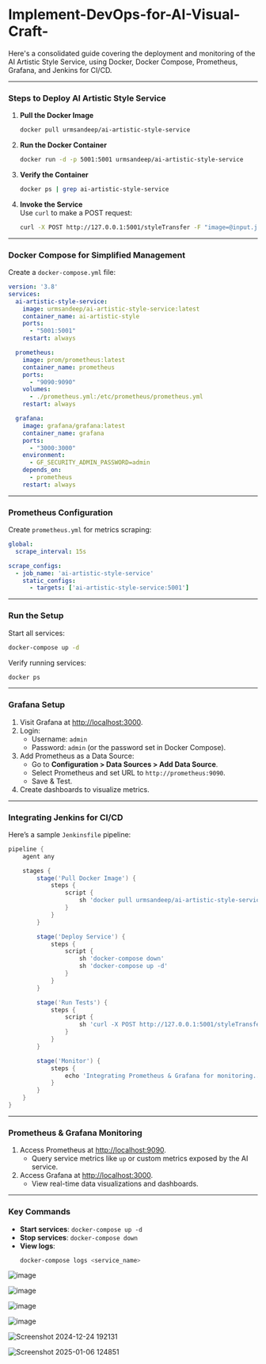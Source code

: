 # Implement-DevOps-for-AI-Visual-Craft-
Here's a consolidated guide covering the deployment and monitoring of the AI Artistic Style Service, using Docker, Docker Compose, Prometheus, Grafana, and Jenkins for CI/CD.

---

### **Steps to Deploy AI Artistic Style Service**
1. **Pull the Docker Image**  
   ```bash
   docker pull urmsandeep/ai-artistic-style-service
   ```

2. **Run the Docker Container**  
   ```bash
   docker run -d -p 5001:5001 urmsandeep/ai-artistic-style-service
   ```

3. **Verify the Container**  
   ```bash
   docker ps | grep ai-artistic-style-service
   ```

4. **Invoke the Service**  
   Use `curl` to make a POST request:  
   ```bash
   curl -X POST http://127.0.0.1:5001/styleTransfer -F "image=@input.jpg" --output output.jpg
   ```

---

### **Docker Compose for Simplified Management**
Create a `docker-compose.yml` file:
```yaml
version: '3.8'
services:
  ai-artistic-style-service:
    image: urmsandeep/ai-artistic-style-service:latest
    container_name: ai-artistic-style
    ports:
      - "5001:5001"
    restart: always

  prometheus:
    image: prom/prometheus:latest
    container_name: prometheus
    ports:
      - "9090:9090"
    volumes:
      - ./prometheus.yml:/etc/prometheus/prometheus.yml
    restart: always

  grafana:
    image: grafana/grafana:latest
    container_name: grafana
    ports:
      - "3000:3000"
    environment:
      - GF_SECURITY_ADMIN_PASSWORD=admin
    depends_on:
      - prometheus
    restart: always
```

---

### **Prometheus Configuration**
Create `prometheus.yml` for metrics scraping:
```yaml
global:
  scrape_interval: 15s

scrape_configs:
  - job_name: 'ai-artistic-style-service'
    static_configs:
      - targets: ['ai-artistic-style-service:5001']
```

---

### **Run the Setup**
Start all services:  
```bash
docker-compose up -d
```

Verify running services:  
```bash
docker ps
```

---

### **Grafana Setup**
1. Visit Grafana at [http://localhost:3000](http://localhost:3000).
2. Login:  
   - Username: `admin`  
   - Password: `admin` (or the password set in Docker Compose).  
3. Add Prometheus as a Data Source:  
   - Go to **Configuration > Data Sources > Add Data Source**.  
   - Select Prometheus and set URL to `http://prometheus:9090`.  
   - Save & Test.  
4. Create dashboards to visualize metrics.

---

### **Integrating Jenkins for CI/CD**
Here’s a sample `Jenkinsfile` pipeline:

```groovy
pipeline {
    agent any

    stages {
        stage('Pull Docker Image') {
            steps {
                script {
                    sh 'docker pull urmsandeep/ai-artistic-style-service:latest'
                }
            }
        }

        stage('Deploy Service') {
            steps {
                script {
                    sh 'docker-compose down'
                    sh 'docker-compose up -d'
                }
            }
        }

        stage('Run Tests') {
            steps {
                script {
                    sh 'curl -X POST http://127.0.0.1:5001/styleTransfer -F "image=@test.jpg" --output styled_test.jpg'
                }
            }
        }

        stage('Monitor') {
            steps {
                echo 'Integrating Prometheus & Grafana for monitoring...'
            }
        }
    }
}
```

---

### **Prometheus & Grafana Monitoring**
1. Access Prometheus at [http://localhost:9090](http://localhost:9090).  
   - Query service metrics like `up` or custom metrics exposed by the AI service.  
2. Access Grafana at [http://localhost:3000](http://localhost:3000).  
   - View real-time data visualizations and dashboards.

---

### **Key Commands**
- **Start services**: `docker-compose up -d`  
- **Stop services**: `docker-compose down`  
- **View logs**:  
   ```bash
   docker-compose logs <service_name>
   ```


![image](https://github.com/user-attachments/assets/956ef0e7-76a5-451e-9670-895d2ff685a6)

![image](https://github.com/user-attachments/assets/a321cf2d-0c5b-43b3-8690-576a9d86dffe)

![image](https://github.com/user-attachments/assets/15a6fa49-d1e6-4cac-ab0e-7fddc71f5899)


![image](https://github.com/user-attachments/assets/6092c454-221a-4693-823a-e6fa625dd517)



![Screenshot 2024-12-24 192131](https://github.com/user-attachments/assets/d6e48457-2449-4c1f-9835-39deaae9088a)


![Screenshot 2025-01-06 124851](https://github.com/user-attachments/assets/5cd725bf-fa56-4709-9260-32cefbeab25a)

